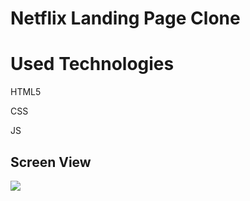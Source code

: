 <h1>  Netflix Landing Page Clone </h1>

<h1> Used Technologies </h1>

HTML5

CSS

JS

<h2> Screen View </h2>

![](screen.gif)